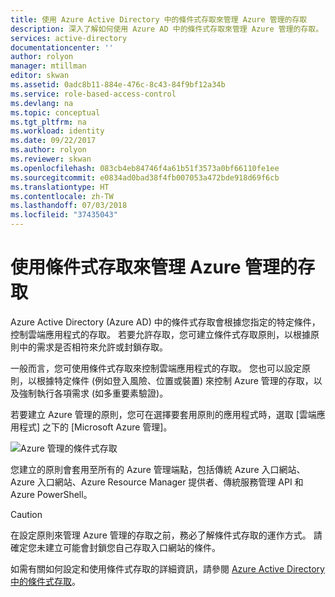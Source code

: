 ```yaml
---
title: 使用 Azure Active Directory 中的條件式存取來管理 Azure 管理的存取
description: 深入了解如何使用 Azure AD 中的條件式存取來管理 Azure 管理的存取。
services: active-directory
documentationcenter: ''
author: rolyon
manager: mtillman
editor: skwan
ms.assetid: 0adc8b11-884e-476c-8c43-84f9bf12a34b
ms.service: role-based-access-control
ms.devlang: na
ms.topic: conceptual
ms.tgt_pltfrm: na
ms.workload: identity
ms.date: 09/22/2017
ms.author: rolyon
ms.reviewer: skwan
ms.openlocfilehash: 083cb4eb84746f4a61b51f3573a0bf66110fe1ee
ms.sourcegitcommit: e0834ad0bad38f4fb007053a472bde918d69f6cb
ms.translationtype: HT
ms.contentlocale: zh-TW
ms.lasthandoff: 07/03/2018
ms.locfileid: "37435043"
---
```

# <a name="manage-access-to-azure-management-with-conditional-access"></a>使用條件式存取來管理 Azure 管理的存取

Azure Active Directory (Azure AD) 中的條件式存取會根據您指定的特定條件，控制雲端應用程式的存取。 若要允許存取，您可建立條件式存取原則，以根據原則中的需求是否相符來允許或封鎖存取。 

一般而言，您可使用條件式存取來控制雲端應用程式的存取。 您也可以設定原則，以根據特定條件 (例如登入風險、位置或裝置) 來控制 Azure 管理的存取，以及強制執行各項需求 (如多重要素驗證)。

若要建立 Azure 管理的原則，您可在選擇要套用原則的應用程式時，選取 [雲端應用程式] 之下的 [Microsoft Azure 管理]。

![Azure 管理的條件式存取](./media/conditional-access-azure-management/conditional-access-azure-mgmt.png)

您建立的原則會套用至所有的 Azure 管理端點，包括傳統 Azure 入口網站、Azure 入口網站、Azure Resource Manager 提供者、傳統服務管理 API 和 Azure PowerShell。

> [!CAUTION]
> 在設定原則來管理 Azure 管理的存取之前，務必了解條件式存取的運作方式。 請確定您未建立可能會封鎖您自己存取入口網站的條件。

如需有關如何設定和使用條件式存取的詳細資訊，請參閱 [Azure Active Directory 中的條件式存取](../active-directory/active-directory-conditional-access-azure-portal.md)。